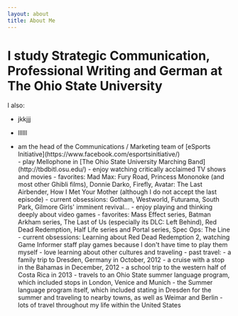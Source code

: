 ```yaml
---
layout: about
title: About Me
---
```


# I study Strategic Communication, Professional Writing and German at The Ohio State University

I also:
- jkkjjj

- llllll


<ul>
  <li>am the head of the Communications / Marketing team of [eSports Initiative](https://www.facebook.com/esportsinitiative/)</li>
  - play Mellophone in [The Ohio State University Marching Band](http://tbdbitl.osu.edu/)
  - enjoy watching critically acclaimed TV shows and movies
    - favorites: Mad Max: Fury Road, Princess Mononoke (and most other Ghibli films), Donnie Darko, Firefly, Avatar: The Last Airbender, How I Met Your Mother (although I do not accept the last episode)
    - current obsessions: Gotham, Westworld, Futurama, South Park, Gilmore Girls' imminent revival...
  - enjoy playing and thinking deeply about video games
    - favorites: Mass Effect series, Batman Arkham series, The Last of Us (especially its DLC: Left Behind), Red Dead Redemption, Half Life series and Portal series, Spec Ops: The Line
    - current obsessions: Learning about Red Dead Redemption 2, watching Game Informer staff play games because I don't have time to play them myself
  - love learning about other cultures and traveling
    - past travel:
        - a family trip to Dresden, Germany in October, 2012
        - a cruise with a stop in the Bahamas in December, 2012
        - a school trip to the western half of Costa Rica in 2013
        - travels to an Ohio State summer language program, which included stops in London, Venice and Munich
        - the Summer language program itself, which included stating in Dresden for the summer and traveling to nearby towns, as well as Weimar and Berlin
        - lots of travel throughout my life within the United States
